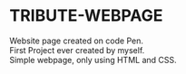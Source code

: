 # TRIBUTE-WEBPAGE

Website page created on code Pen.<br>
First Project ever created by myself.<br>
Simple webpage, only using HTML and CSS.
